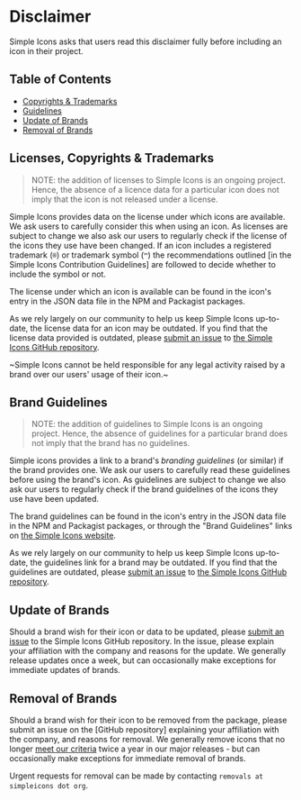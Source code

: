 # Disclaimer

Simple Icons asks that users read this disclaimer fully before including an icon in their project.

## Table of Contents

* [Copyrights & Trademarks](#licenses-copyrights--trademarks)
* [Guidelines](#brand-guidelines)
* [Update of Brands](#update-of-brands)
* [Removal of Brands](#removal-of-brands)

## Licenses, Copyrights & Trademarks

> NOTE: the addition of licenses to Simple Icons is an ongoing project. Hence, the absence of a licence data for a particular icon does not imply that the icon is not released under a license.

Simple Icons provides data on the license under which icons are available. We ask users to carefully consider this when using an icon. As licenses are subject to change we also ask our users to regularly check if the license of the icons they use have been changed. If an icon includes a registered trademark (`®`) or trademark symbol (`™`) the recommendations outlined [in the Simple Icons Contribution Guidelines] are followed to decide whether to include the symbol or not.

The license under which an icon is available can be found in the icon's entry in the JSON data file in the NPM and Packagist packages.

As we rely largely on our community to help us keep Simple Icons up-to-date, the license data for an icon may be outdated. If you find that the license data provided is outdated, please [submit an issue] to [the Simple Icons GitHub repository].

~Simple Icons cannot be held responsible for any legal activity raised by a brand over our users' usage of their icon.~

## Brand Guidelines

> NOTE: the addition of guidelines to Simple Icons is an ongoing project. Hence, the absence of guidelines for a particular brand does not imply that the brand has no guidelines.

Simple icons provides a link to a brand's _branding guidelines_ (or similar) if the brand provides one. We ask our users to carefully read these guidelines before using the brand's icon. As guidelines are subject to change we also ask our users to regularly check if the brand guidelines of the icons they use have been updated.

The brand guidelines can be found in the icon's entry in the JSON data file in the NPM and Packagist packages, or through the "Brand Guidelines" links on [the Simple Icons website].

As we rely largely on our community to help us keep Simple Icons up-to-date, the guidelines link for a brand may be outdated. If you find that the guidelines are outdated, please [submit an issue] to [the Simple Icons GitHub repository].

## Update of Brands

Should a brand wish for their icon or data to be updated, please [submit an issue] to the Simple Icons GitHub repository. In the issue, please explain your affiliation with the company and reasons for the update. We generally release updates once a week, but can occasionally make exceptions for immediate updates of brands. 

## Removal of Brands

Should a brand wish for their icon to be removed from the package, please submit an issue on the [GitHub repository] explaining your affiliation with the company, and reasons for removal. We generally remove icons that no longer [meet our criteria](https://github.com/simple-icons/simple-icons/blob/develop/CONTRIBUTING.md#requesting-an-icon) twice a year in our major releases - but can occasionally make exceptions for immediate removal of brands.

Urgent requests for removal can be made by contacting `removals at simpleicons dot org`.

[submit an issue]: https://github.com/simple-icons/simple-icons/issues/new/choose
[the Simple Icons Contributing Guidelines]: https://github.com/simple-icons/simple-icons/blob/develop/CONTRIBUTING.md#icon-guidelines
[the Simple Icons GitHub repository]: https://github.com/simple-icons/simple-icons
[the Simple Icons website]: https://simpleicons.org/
